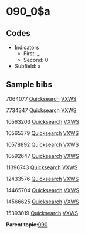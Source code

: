 # 090\_0$a

## Codes

-   Indicators
    -   First: \_
    -   Second: 0
-   Subfield: a

## Sample bibs

7064077 [Quicksearch](https://search.library.yale.edu/catalog/7064077) [VXWS](http://prodorbis.library.yale.edu:7014/vxws/GetHoldingsService?bibId=7064077)

7734347 [Quicksearch](https://search.library.yale.edu/catalog/7734347) [VXWS](http://prodorbis.library.yale.edu:7014/vxws/GetHoldingsService?bibId=7734347)

10563203 [Quicksearch](https://search.library.yale.edu/catalog/10563203) [VXWS](http://prodorbis.library.yale.edu:7014/vxws/GetHoldingsService?bibId=10563203)

10565379 [Quicksearch](https://search.library.yale.edu/catalog/10565379) [VXWS](http://prodorbis.library.yale.edu:7014/vxws/GetHoldingsService?bibId=10565379)

10578892 [Quicksearch](https://search.library.yale.edu/catalog/10578892) [VXWS](http://prodorbis.library.yale.edu:7014/vxws/GetHoldingsService?bibId=10578892)

10592647 [Quicksearch](https://search.library.yale.edu/catalog/10592647) [VXWS](http://prodorbis.library.yale.edu:7014/vxws/GetHoldingsService?bibId=10592647)

11396743 [Quicksearch](https://search.library.yale.edu/catalog/11396743) [VXWS](http://prodorbis.library.yale.edu:7014/vxws/GetHoldingsService?bibId=11396743)

12433576 [Quicksearch](https://search.library.yale.edu/catalog/12433576) [VXWS](http://prodorbis.library.yale.edu:7014/vxws/GetHoldingsService?bibId=12433576)

14465704 [Quicksearch](https://search.library.yale.edu/catalog/14465704) [VXWS](http://prodorbis.library.yale.edu:7014/vxws/GetHoldingsService?bibId=14465704)

14566625 [Quicksearch](https://search.library.yale.edu/catalog/14566625) [VXWS](http://prodorbis.library.yale.edu:7014/vxws/GetHoldingsService?bibId=14566625)

15393019 [Quicksearch](https://search.library.yale.edu/catalog/15393019) [VXWS](http://prodorbis.library.yale.edu:7014/vxws/GetHoldingsService?bibId=15393019)

**Parent topic:**[090](../../tags/090/090.md)

